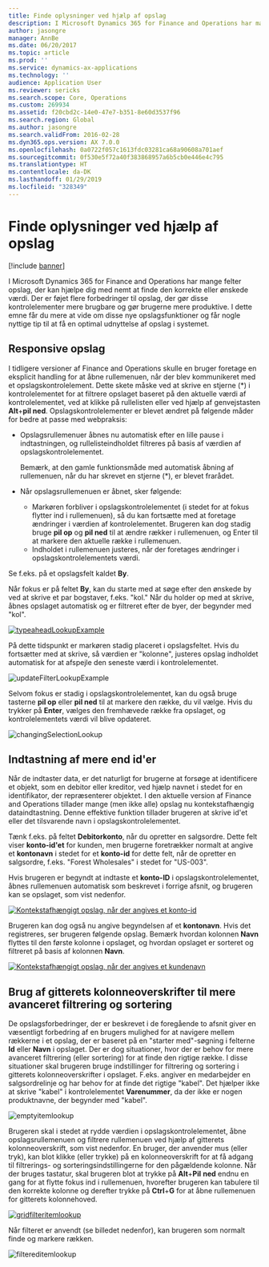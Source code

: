 ```yaml
---
title: Finde oplysninger ved hjælp af opslag
description: I Microsoft Dynamics 365 for Finance and Operations har mange felter opslag, der kan hjælpe dig med nemt at finde den korrekte eller ønskede værdi. Der er føjet flere forbedringer til opslag, der gør disse kontrolelementer mere brugbare og gør brugerne mere produktive. I dette emne får du mere at vide om disse nye opslagsfunktioner og får nogle nyttige tip til at få en optimal udnyttelse af opslag i systemet.
author: jasongre
manager: AnnBe
ms.date: 06/20/2017
ms.topic: article
ms.prod: ''
ms.service: dynamics-ax-applications
ms.technology: ''
audience: Application User
ms.reviewer: sericks
ms.search.scope: Core, Operations
ms.custom: 269934
ms.assetid: f20cbd2c-14e0-47e7-b351-8e60d3537f96
ms.search.region: Global
ms.author: jasongre
ms.search.validFrom: 2016-02-28
ms.dyn365.ops.version: AX 7.0.0
ms.openlocfilehash: 0a0722f057c1613fdc03281ca68a90608a701aef
ms.sourcegitcommit: 0f530e5f72a40f383868957a6b5cb0e446e4c795
ms.translationtype: HT
ms.contentlocale: da-DK
ms.lasthandoff: 01/29/2019
ms.locfileid: "328349"
---
```

# <a name="find-information-by-using-lookups"></a>Finde oplysninger ved hjælp af opslag

[!include [banner](../includes/banner.md)]

I Microsoft Dynamics 365 for Finance and Operations har mange felter opslag, der kan hjælpe dig med nemt at finde den korrekte eller ønskede værdi. Der er føjet flere forbedringer til opslag, der gør disse kontrolelementer mere brugbare og gør brugerne mere produktive. I dette emne får du mere at vide om disse nye opslagsfunktioner og får nogle nyttige tip til at få en optimal udnyttelse af opslag i systemet.

## <a name="responsive-lookups"></a>Responsive opslag

I tidligere versioner af Finance and Operations skulle en bruger foretage en eksplicit handling for at åbne rullemenuen, når der blev kommunikeret med et opslagskontrolelement. Dette skete måske ved at skrive en stjerne (\*) i kontrolelementet for at filtrere opslaget baseret på den aktuelle værdi af kontrolelementet, ved at klikke på rullelisten eller ved hjælp af genvejstasten **Alt**+**pil ned**. Opslagskontrolelementer er blevet ændret på følgende måder for bedre at passe med webpraksis:

- Opslagsrullemenuer åbnes nu automatisk efter en lille pause i indtastningen, og rullelisteindholdet filtreres på basis af værdien af opslagskontrolelementet.

    Bemærk, at den gamle funktionsmåde med automatisk åbning af rullemenuen, når du har skrevet en stjerne (\*), er blevet frarådet.

- Når opslagsrullemenuen er åbnet, sker følgende:

    - Markøren forbliver i opslagskontrolelementet (i stedet for at fokus flytter ind i rullemenuen), så du kan fortsætte med at foretage ændringer i værdien af kontrolelementet. Brugeren kan dog stadig bruge **pil op** og **pil ned** til at ændre rækker i rullemenuen, og Enter til at markere den aktuelle række i rullemenuen.
    - Indholdet i rullemenuen justeres, når der foretages ændringer i opslagskontrolelementets værdi.

Se f.eks. på et opslagsfelt kaldet **By**.

Når fokus er på feltet **By**, kan du starte med at søge efter den ønskede by ved at skrive et par bogstaver, f.eks. "kol." Når du holder op med at skrive, åbnes opslaget automatisk og er filtreret efter de byer, der begynder med "kol".

[![typeaheadLookupExample](./media/typeaheadlookupexample.png)](./media/typeaheadlookupexample.png)

På dette tidspunkt er markøren stadig placeret i opslagsfeltet. Hvis du fortsætter med at skrive, så værdien er "kolonne", justeres opslag indholdet automatisk for at afspejle den seneste værdi i kontrolelementet.

![updateFilterLookupExample](./media/updatefilterlookupexample.png)

Selvom fokus er stadig i opslagskontrolelementet, kan du også bruge tasterne **pil op** eller **pil ned** til at markere den række, du vil vælge. Hvis du trykker på **Enter**, vælges den fremhævede række fra opslaget, og kontrolelementets værdi vil blive opdateret.

![changingSelectionLookup](./media/changingselectionlookup.png)

## <a name="typing-in-more-than-ids"></a>Indtastning af mere end id'er

Når de indtaster data, er det naturligt for brugerne at forsøge at identificere et objekt, som en debitor eller kreditor, ved hjælp navnet i stedet for en identifikator, der repræsenterer objektet. I den aktuelle version af Finance and Operations tillader mange (men ikke alle) opslag nu kontekstafhængig dataindtastning. Denne effektive funktion tillader brugeren at skrive id'et eller det tilsvarende navn i opslagskontrolelementet.

Tænk f.eks. på feltet **Debitorkonto**, når du opretter en salgsordre. Dette felt viser **konto-id'et** for kunden, men brugerne foretrækker normalt at angive et **kontonavn** i stedet for et **konto-id** for dette felt, når de opretter en salgsordre, f.eks. "Forest Wholesales" i stedet for "US-003".

Hvis brugeren er begyndt at indtaste et **konto-ID** i opslagskontrolelementet, åbnes rullemenuen automatisk som beskrevet i forrige afsnit, og brugeren kan se opslaget, som vist nedenfor.

[![Kontekstafhængigt opslag, når der angives et konto-id](./media/howtocontextuallookups-1.png)](./media/howtocontextuallookups-1.png)

Brugeren kan dog også nu angive begyndelsen af et **kontonavn**. Hvis det registreres, ser brugeren følgende opslag. Bemærk hvordan kolonnen **Navn** flyttes til den første kolonne i opslaget, og hvordan opslaget er sorteret og filtreret på basis af kolonnen **Navn**.

[![Kontekstafhængigt opslag, når der angives et kundenavn](./media/howtocontextuallookups-2.png)](./media/howtocontextuallookups-2.png)

## <a name="using-grid-column-headers-for-more-advanced-filtering-and-sorting"></a>Brug af gitterets kolonneoverskrifter til mere avanceret filtrering og sortering

De opslagsforbedringer, der er beskrevet i de foregående to afsnit giver en væsentligt forbedring af en brugers mulighed for at navigere mellem rækkerne i et opslag, der er baseret på en "starter med"-søgning i felterne **Id** eller **Navn** i opslaget. Der er dog situationer, hvor der er behov for mere avanceret filtrering (eller sortering) for at finde den rigtige række. I disse situationer skal brugeren bruge indstillinger for filtrering og sortering i gitterets kolonneoverskrifter i opslaget. F.eks. angiver en medarbejder en salgsordrelinje og har behov for at finde det rigtige "kabel". Det hjælper ikke at skrive "kabel" i kontrolelementet **Varenummer**, da der ikke er nogen produktnavne, der begynder med "kabel".

![emptyitemlookup](./media/emptyitemlookup.png)

Brugeren skal i stedet at rydde værdien i opslagskontrolelementet, åbne opslagsrullemenuen og filtrere rullemenuen ved hjælp af gitterets kolonneoverskrift, som vist nedenfor. En bruger, der anvender mus (eller tryk), kan blot klikke (eller trykke) på en kolonneoverskrift for at få adgang til filtrerings- og sorteringsindstillingerne for den pågældende kolonne. Når der bruges tastatur, skal brugeren blot at trykke på **Alt**+**Pil** **ned** endnu en gang for at flytte fokus ind i rullemenuen, hvorefter brugeren kan tabulere til den korrekte kolonne og derefter trykke på **Ctrl**+**G** for at åbne rullemenuen for gitterets kolonnehoved.

[![gridfilteritemlookup](./media/gridfilteritemlookup.png)](./media/gridfilteritemlookup.png)

Når filteret er anvendt (se billedet nedenfor), kan brugeren som normalt finde og markere rækken.

![filtereditemlookup](./media/filtereditemlookup.png)
